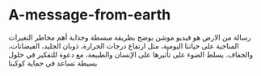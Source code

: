 # A-message-from-earth
رسالة من الارض هو فيديو موشن يوضح بطريقة مبسطة وجذابة أهم مخاطر التغيرات المناخية على حياتنا اليومية، مثل ارتفاع درجات الحرارة، ذوبان الجليد، الفيضانات، والجفاف. يسلط الضوء على تأثيرها على الإنسان والطبيعة، مع دعوة للتفكير في حلول بسيطة تساعد في حماية كوكبنا
